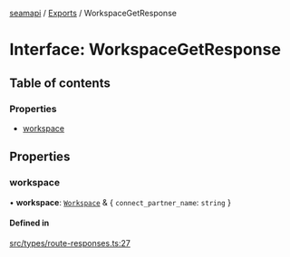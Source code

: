 [seamapi](../README.md) / [Exports](../modules.md) / WorkspaceGetResponse

# Interface: WorkspaceGetResponse

## Table of contents

### Properties

- [workspace](WorkspaceGetResponse.md#workspace)

## Properties

### workspace

• **workspace**: [`Workspace`](Workspace.md) & { `connect_partner_name`: `string`  }

#### Defined in

[src/types/route-responses.ts:27](https://github.com/seamapi/javascript/blob/main/src/types/route-responses.ts#L27)
